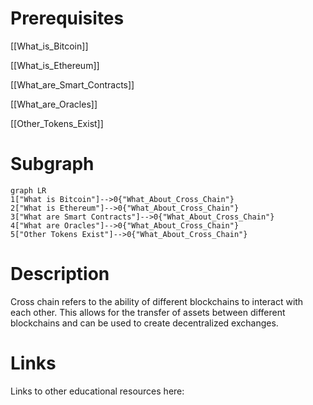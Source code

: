 # Prerequisites
[[What_is_Bitcoin]]


[[What_is_Ethereum]]


[[What_are_Smart_Contracts]]


[[What_are_Oracles]]


[[Other_Tokens_Exist]]

# Subgraph

```mermaid
graph LR
1["What is Bitcoin"]-->0{"What_About_Cross_Chain"}
2["What is Ethereum"]-->0{"What_About_Cross_Chain"}
3["What are Smart Contracts"]-->0{"What_About_Cross_Chain"}
4["What are Oracles"]-->0{"What_About_Cross_Chain"}
5["Other Tokens Exist"]-->0{"What_About_Cross_Chain"}
```



# Description
Cross chain refers to the ability of different blockchains to interact with each other. This allows for the transfer of assets between different blockchains and can be used to create decentralized exchanges.

# Links
Links to other educational resources here: